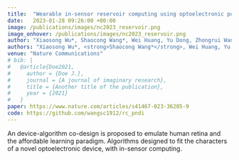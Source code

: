 ```yaml
---
title:  "Wearable in-sensor reservoir computing using optoelectronic polymers with through-space charge-transport characteristics for multi-task learning"
date:   2023-01-28 09:26:00 +00:00
image: /publications/images/nc2023_reservoir.png
image_onhover: /publications/images/nc2023_reservoir.png
author: "Xiaosong Wu*, Shaocong Wang*, Wei Huang, Yu Dong, Zhongrui Wang, Weiguo Huang"
authors: "Xiaosong Wu*, <strong>Shaocong Wang*</strong>, Wei Huang, Yu Dong, Zhongrui Wang, Weiguo Huang"
venue: "Nature Communications"
# bib: |
#   @article{Doe2021,
#     author = {Doe J.},
#     journal = {A journal of imaginary research},
#     title = {Another title of the publication},
#     year = {2021}
#   }
paper: https://www.nature.com/articles/s41467-023-36205-9
code: https://github.com/wangsc1912/rc_pndi
---
```

An device-algorithm co-design is proposed to emulate human retina and the affordable learning paradigm. Algorithms designed to fit the characters of a novel optoelectronic device, with in-sensor computing.